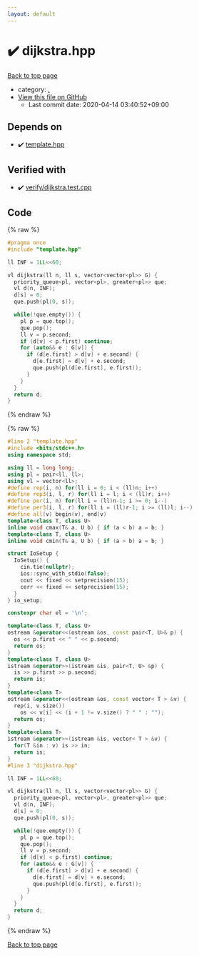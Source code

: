 ```yaml
---
layout: default
---
```


<!-- mathjax config similar to math.stackexchange -->
<script type="text/javascript" async
  src="https://cdnjs.cloudflare.com/ajax/libs/mathjax/2.7.5/MathJax.js?config=TeX-MML-AM_CHTML">
</script>
<script type="text/x-mathjax-config">
  MathJax.Hub.Config({
    TeX: { equationNumbers: { autoNumber: "AMS" }},
    tex2jax: {
      inlineMath: [ ['$','$'] ],
      processEscapes: true
    },
    "HTML-CSS": { matchFontHeight: false },
    displayAlign: "left",
    displayIndent: "2em"
  });
</script>

<script type="text/javascript" src="https://cdnjs.cloudflare.com/ajax/libs/jquery/3.4.1/jquery.min.js"></script>
<script src="https://cdn.jsdelivr.net/npm/jquery-balloon-js@1.1.2/jquery.balloon.min.js" integrity="sha256-ZEYs9VrgAeNuPvs15E39OsyOJaIkXEEt10fzxJ20+2I=" crossorigin="anonymous"></script>
<script type="text/javascript" src="../assets/js/copy-button.js"></script>
<link rel="stylesheet" href="../assets/css/copy-button.css" />


# :heavy_check_mark: dijkstra.hpp

<a href="../index.html">Back to top page</a>

* category: <a href="../index.html#5058f1af8388633f609cadb75a75dc9d">.</a>
* <a href="{{ site.github.repository_url }}/blob/master/dijkstra.hpp">View this file on GitHub</a>
    - Last commit date: 2020-04-14 03:40:52+09:00




## Depends on

* :heavy_check_mark: <a href="template.hpp.html">template.hpp</a>


## Verified with

* :heavy_check_mark: <a href="../verify/verify/dijkstra.test.cpp.html">verify/dijkstra.test.cpp</a>


## Code

<a id="unbundled"></a>
{% raw %}
```cpp
#pragma once
#include "template.hpp"

ll INF = 1LL<<60;

vl dijkstra(ll n, ll s, vector<vector<pl>> G) {
  priority_queue<pl, vector<pl>, greater<pl>> que;
  vl d(n, INF);
  d[s] = 0;
  que.push(pl(0, s));

  while(!que.empty()) {
    pl p = que.top();
    que.pop();
    ll v = p.second;
    if (d[v] < p.first) continue;
    for (auto&& e : G[v]) {
      if (d[e.first] > d[v] + e.second) {
        d[e.first] = d[v] + e.second;
        que.push(pl(d[e.first], e.first));
      }
    }
  }
  return d;
}

```
{% endraw %}

<a id="bundled"></a>
{% raw %}
```cpp
#line 2 "template.hpp"
#include <bits/stdc++.h>
using namespace std;

using ll = long long;
using pl = pair<ll, ll>;
using vl = vector<ll>;
#define rep(i, n) for(ll i = 0; i < (ll)n; i++)
#define rep3(i, l, r) for(ll i = l; i < (ll)r; i++)
#define per(i, n) for(ll i = (ll)n-1; i >= 0; i--)
#define per3(i, l, r) for(ll i = (ll)r-1; i >= (ll)l; i--)
#define all(v) begin(v), end(v)
template<class T, class U>
inline void cmax(T& a, U b) { if (a < b) a = b; }
template<class T, class U>
inline void cmin(T& a, U b) { if (a > b) a = b; }

struct IoSetup {
  IoSetup() {
    cin.tie(nullptr);
    ios::sync_with_stdio(false);
    cout << fixed << setprecision(15);
    cerr << fixed << setprecision(15);
  }
} io_setup;

constexpr char el = '\n';

template<class T, class U>
ostream &operator<<(ostream &os, const pair<T, U>& p) {
  os << p.first << " " << p.second;
  return os;
}
template<class T, class U>
istream &operator>>(istream &is, pair<T, U> &p) {
  is >> p.first >> p.second;
  return is;
}
template<class T>
ostream &operator<<(ostream &os, const vector< T > &v) {
  rep(i, v.size())
    os << v[i] << (i + 1 != v.size() ? " " : "");
  return os;
}
template<class T>
istream &operator>>(istream &is, vector< T > &v) {
  for(T &in : v) is >> in;
  return is;
}
#line 3 "dijkstra.hpp"

ll INF = 1LL<<60;

vl dijkstra(ll n, ll s, vector<vector<pl>> G) {
  priority_queue<pl, vector<pl>, greater<pl>> que;
  vl d(n, INF);
  d[s] = 0;
  que.push(pl(0, s));

  while(!que.empty()) {
    pl p = que.top();
    que.pop();
    ll v = p.second;
    if (d[v] < p.first) continue;
    for (auto&& e : G[v]) {
      if (d[e.first] > d[v] + e.second) {
        d[e.first] = d[v] + e.second;
        que.push(pl(d[e.first], e.first));
      }
    }
  }
  return d;
}

```
{% endraw %}

<a href="../index.html">Back to top page</a>

